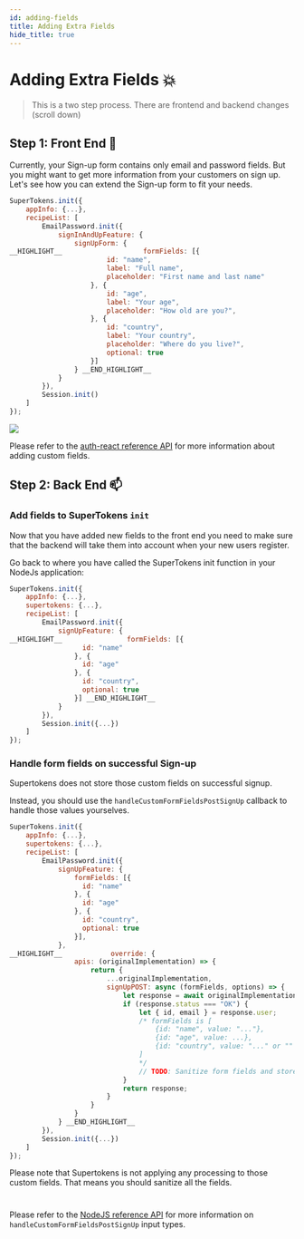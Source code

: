 ```yaml
---
id: adding-fields
title: Adding Extra Fields
hide_title: true
---
```


# Adding Extra Fields 💥

> This is a two step process. There are frontend and backend changes (scroll down)

## Step 1: Front End 🚪

Currently, your Sign-up form contains only email and password fields.
But you might want to get more information from your customers on sign up.
Let's see how you can extend the Sign-up form to fit your needs.

<!--DOCUSAURUS_CODE_TABS-->
<!--ReactJS-->

```js
SuperTokens.init({
    appInfo: {...},
    recipeList: [
        EmailPassword.init({
            signInAndUpFeature: {
                signUpForm: {
__HIGHLIGHT__                    formFields: [{
                        id: "name",
                        label: "Full name",
                        placeholder: "First name and last name"
                    }, {
                        id: "age",
                        label: "Your age",
                        placeholder: "How old are you?",
                    }, {
                        id: "country",
                        label: "Your country",
                        placeholder: "Where do you live?",
                        optional: true
                    }]
                } __END_HIGHLIGHT__
            }
        }),
        Session.init()
    ]
});
```

<!--END_DOCUSAURUS_CODE_TABS-->

<img src="/docs/static/assets/emailpassword/signup-with-name-and-age.png" />

Please refer to the <a href="../../../auth-react/emailpassword/config/sign-up#signupform-config-values" target="_blank">auth-react reference API</a>  for more information about adding custom fields.

## Step 2: Back End 📫

### Add fields to SuperTokens `init`
Now that you have added new fields to the front end you need to make sure that the backend will take them into account when your new users register.

Go back to where you have called the SuperTokens init function in your NodeJs application:

<!--DOCUSAURUS_CODE_TABS-->
<!--NodeJS-->

```js
SuperTokens.init({
    appInfo: {...},
    supertokens: {...},
    recipeList: [
        EmailPassword.init({
            signUpFeature: {
__HIGHLIGHT__                formFields: [{
                  id: "name"
                }, {
                  id: "age"
                }, {
                  id: "country",
                  optional: true
                }] __END_HIGHLIGHT__
            }
        }),
        Session.init({...})
    ]
});
```

<!--END_DOCUSAURUS_CODE_TABS-->

### Handle form fields on successful Sign-up

Supertokens does not store those custom fields on successful signup. 

Instead, you should use the `handleCustomFormFieldsPostSignUp` callback to handle those values yourselves.

<!--DOCUSAURUS_CODE_TABS-->
<!--NodeJS-->

```js
SuperTokens.init({
    appInfo: {...},
    supertokens: {...},
    recipeList: [
        EmailPassword.init({
            signUpFeature: {
                formFields: [{
                  id: "name"
                }, {
                  id: "age"
                }, {
                  id: "country",
                  optional: true
                }],
            },
__HIGHLIGHT__            override: {
                apis: (originalImplementation) => {
                    return {
                        ...originalImplementation,
                        signUpPOST: async (formFields, options) => {
                            let response = await originalImplementation.signUpPOST(formFields, options);
                            if (response.status === "OK") {
                                let { id, email } = response.user;
                                /* formFields is [
                                    {id: "name", value: "..."},
                                    {id: "age", value: ...},
                                    {id: "country", value: "..." or "" if not provided}
                                ] 
                                */
                                // TODO: Sanitize form fields and store in your DB.
                            }
                            return response;
                        }
                    }
                }
            } __END_HIGHLIGHT__
        }),
        Session.init({...})
    ]
});
```

<!--END_DOCUSAURUS_CODE_TABS-->

<div class="specialNote" style="margin-bottom: 40px">
Please note that Supertokens is not applying any processing to those custom fields. That means you should sanitize all the fields.
</div>

Please refer to the <a href="../../../nodejs/emailpassword/default-apis" target="_blank">NodeJS reference API</a> for more information on `handleCustomFormFieldsPostSignUp` input types.

